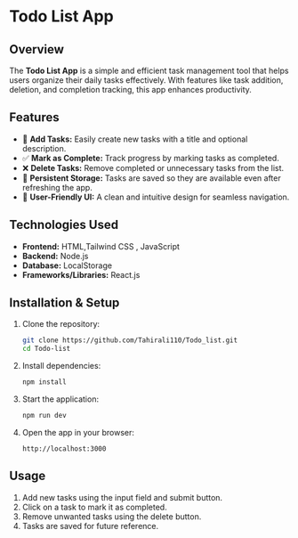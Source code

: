 # Todo List App

## Overview
The **Todo List App** is a simple and efficient task management tool that helps users organize their daily tasks effectively. With features like task addition, deletion, and completion tracking, this app enhances productivity.

## Features
- 📌 **Add Tasks:** Easily create new tasks with a title and optional description.
- ✅ **Mark as Complete:** Track progress by marking tasks as completed.
- ❌ **Delete Tasks:** Remove completed or unnecessary tasks from the list.
- 🔄 **Persistent Storage:** Tasks are saved so they are available even after refreshing the app.
- 🎨 **User-Friendly UI:** A clean and intuitive design for seamless navigation.

## Technologies Used
- **Frontend:** HTML,Tailwind CSS , JavaScript
- **Backend:** Node.js
- **Database:** LocalStorage
- **Frameworks/Libraries:** React.js

## Installation & Setup
1. Clone the repository:
   ```bash
   git clone https://github.com/Tahirali110/Todo_list.git
   cd Todo-list
   ```
2. Install dependencies:
   ```bash
   npm install
   ```
3. Start the application:
   ```bash
   npm run dev
   ```
4. Open the app in your browser:
   ```
   http://localhost:3000
   ```

## Usage
1. Add new tasks using the input field and submit button.
2. Click on a task to mark it as completed.
3. Remove unwanted tasks using the delete button.
4. Tasks are saved for future reference.

